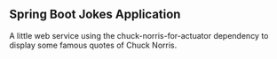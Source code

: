 ## Spring Boot Jokes Application

A little web service using the chuck-norris-for-actuator dependency to display some famous quotes of Chuck Norris.

